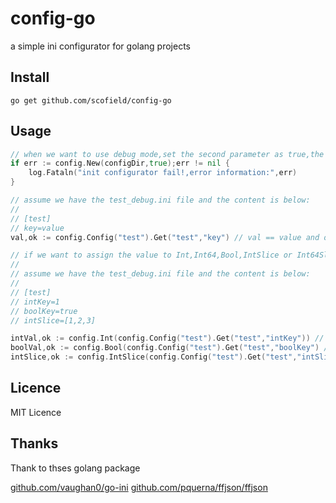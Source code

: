 # config-go

a simple ini configurator for golang projects

## Install

`go get github.com/scofield/config-go`

## Usage

```go
// when we want to use debug mode,set the second parameter as true,the package will only read those xxx_debug.ini files
if err := config.New(configDir,true);err != nil {
    log.Fataln("init configurator fail!,error information:",err)
}

// assume we have the test_debug.ini file and the content is below:
//
// [test]
// key=value
val,ok := config.Config("test").Get("test","key") // val == value and ok == true

// if we want to assign the value to Int,Int64,Bool,IntSlice or Int64Slice,you can use as these way
// 
// assume we have the test_debug.ini file and the content is below:
//
// [test]
// intKey=1
// boolKey=true
// intSlice=[1,2,3]

intVal,ok := config.Int(config.Config("test").Get("test","intKey")) // intValue==1 and ok == true
boolVal,ok := config.Bool(config.Config("test").Get("test","boolKey") // boolValue == true and ok == true
intSlice,ok := config.IntSlice(config.Config("test").Get("test","intSlice") // intSlice == [1,2,3] and ok == true
```

## Licence

MIT Licence

## Thanks

Thank to thses golang package

[github.com/vaughan0/go-ini](github.com/vaughan0/go-ini)
[github.com/pquerna/ffjson/ffjson](github.com/pquerna/ffjson/ffjson)
